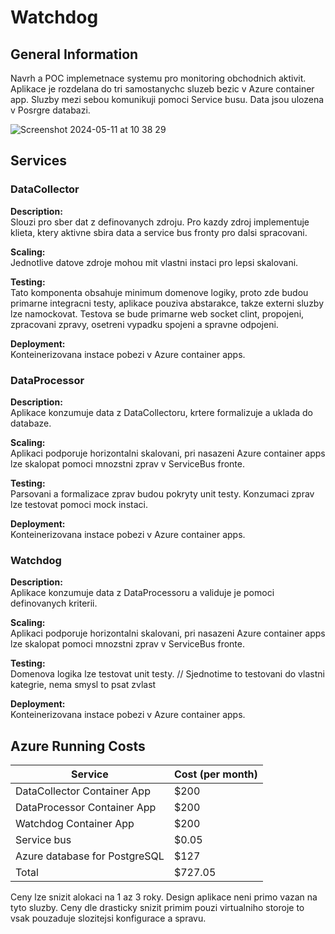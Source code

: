 # Watchdog

## General Information

Navrh a POC implemetnace systemu pro monitoring obchodnich aktivit. Aplikace je rozdelana do tri samostanychc sluzeb bezic v Azure container app. Sluzby mezi sebou komunikuji pomoci Service busu. Data jsou ulozena v Posrgre databazi.

![Screenshot 2024-05-11 at 10 38 29](https://github.com/JiriNavratildev/watchdog/assets/121182964/eb071261-e8a9-4000-a824-6cf638fc782b)

## Services

### DataCollector

**Description:**  
Slouzi pro sber dat z definovanych zdroju. Pro kazdy zdroj implementuje klieta, ktery aktivne sbira data a service bus fronty pro dalsi spracovani.

**Scaling:**  
Jednotlive datove zdroje mohou mit vlastni instaci pro lepsi skalovani.

**Testing:**  
Tato komponenta obsahuje minimum domenove logiky, proto zde budou primarne integracni testy, aplikace pouziva abstarakce, takze externi sluzby lze namockovat. Testova se bude primarne web socket clint, propojeni, zpracovani zpravy, osetreni vypadku spojeni a spravne odpojeni.

**Deployment:**  
Konteinerizovana instace pobezi v Azure container apps.

### DataProcessor

**Description:**  
Aplikace konzumuje data z DataCollectoru, krtere formalizuje a uklada do databaze.

**Scaling:**  
Aplikaci podporuje horizontalni skalovani, pri nasazeni Azure container apps lze skalopat pomoci mnozstni zprav v ServiceBus fronte.

**Testing:**  
Parsovani a formalizace zprav budou pokryty unit testy. Konzumaci zprav lze testovat pomoci mock instaci.

**Deployment:**  
Konteinerizovana instace pobezi v Azure container apps.

### Watchdog

**Description:**  
Aplikace konzumuje data z DataProcessoru a validuje je pomoci definovanych kriterii.

**Scaling:**  
Aplikaci podporuje horizontalni skalovani, pri nasazeni Azure container apps lze skalopat pomoci mnozstni zprav v ServiceBus fronte.

**Testing:**  
Domenova logika lze testovat unit testy. 
// Sjednotime to testovani do vlastni kategrie, nema smysl to psat zvlast

**Deployment:**  
Konteinerizovana instace pobezi v Azure container apps.

## Azure Running Costs

| Service        | Cost (per month) |
|----------------|------------------|
| DataCollector Container App | $200 |
| DataProcessor Container App | $200 |
| Watchdog Container App | $200 |
| Service bus          | $0.05 |
| Azure database for PostgreSQL      | $127|
| Total          | $727.05  |

Ceny lze snizit alokaci na 1 az 3 roky. Design aplikace neni primo vazan na tyto sluzby. Ceny dle drasticky snizit primim pouzi virtualniho storoje to vsak pouzaduje slozitejsi konfigurace a spravu.

